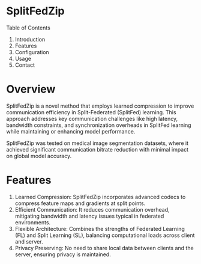 # SplitFedZip

Table of Contents

1. Introduction
2. Features
3. Configuration
4. Usage
5. Contact

# Overview
SplitFedZip is a novel method that employs learned compression to improve communication efficiency in Split-Federated (SplitFed) learning. This approach addresses key communication challenges like high latency, bandwidth constraints, and synchronization overheads in SplitFed learning while maintaining or enhancing model performance.

SplitFedZip was tested on medical image segmentation datasets, where it achieved significant communication bitrate reduction with minimal impact on global model accuracy.


# Features

1. Learned Compression: SplitFedZip incorporates advanced codecs to compress feature maps and gradients at split points.
2. Efficient Communication: It reduces communication overhead, mitigating bandwidth and latency issues typical in federated environments.
3. Flexible Architecture: Combines the strengths of Federated Learning (FL) and Split Learning (SL), balancing computational loads across client and server.
4. Privacy Preserving: No need to share local data between clients and the server, ensuring privacy is maintained.

